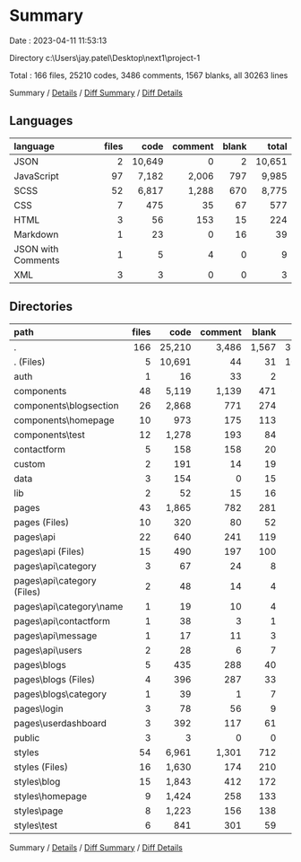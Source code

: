 # Summary

Date : 2023-04-11 11:53:13

Directory c:\\Users\\jay.patel\\Desktop\\next1\\project-1

Total : 166 files,  25210 codes, 3486 comments, 1567 blanks, all 30263 lines

Summary / [Details](details.md) / [Diff Summary](diff.md) / [Diff Details](diff-details.md)

## Languages
| language | files | code | comment | blank | total |
| :--- | ---: | ---: | ---: | ---: | ---: |
| JSON | 2 | 10,649 | 0 | 2 | 10,651 |
| JavaScript | 97 | 7,182 | 2,006 | 797 | 9,985 |
| SCSS | 52 | 6,817 | 1,288 | 670 | 8,775 |
| CSS | 7 | 475 | 35 | 67 | 577 |
| HTML | 3 | 56 | 153 | 15 | 224 |
| Markdown | 1 | 23 | 0 | 16 | 39 |
| JSON with Comments | 1 | 5 | 4 | 0 | 9 |
| XML | 3 | 3 | 0 | 0 | 3 |

## Directories
| path | files | code | comment | blank | total |
| :--- | ---: | ---: | ---: | ---: | ---: |
| . | 166 | 25,210 | 3,486 | 1,567 | 30,263 |
| . (Files) | 5 | 10,691 | 44 | 31 | 10,766 |
| auth | 1 | 16 | 33 | 2 | 51 |
| components | 48 | 5,119 | 1,139 | 471 | 6,729 |
| components\\blogsection | 26 | 2,868 | 771 | 274 | 3,913 |
| components\\homepage | 10 | 973 | 175 | 113 | 1,261 |
| components\\test | 12 | 1,278 | 193 | 84 | 1,555 |
| contactform | 5 | 158 | 158 | 20 | 336 |
| custom | 2 | 191 | 14 | 19 | 224 |
| data | 3 | 154 | 0 | 15 | 169 |
| lib | 2 | 52 | 15 | 16 | 83 |
| pages | 43 | 1,865 | 782 | 281 | 2,928 |
| pages (Files) | 10 | 320 | 80 | 52 | 452 |
| pages\\api | 22 | 640 | 241 | 119 | 1,000 |
| pages\\api (Files) | 15 | 490 | 197 | 100 | 787 |
| pages\\api\\category | 3 | 67 | 24 | 8 | 99 |
| pages\\api\\category (Files) | 2 | 48 | 14 | 4 | 66 |
| pages\\api\\category\\name | 1 | 19 | 10 | 4 | 33 |
| pages\\api\\contactform | 1 | 38 | 3 | 1 | 42 |
| pages\\api\\message | 1 | 17 | 11 | 3 | 31 |
| pages\\api\\users | 2 | 28 | 6 | 7 | 41 |
| pages\\blogs | 5 | 435 | 288 | 40 | 763 |
| pages\\blogs (Files) | 4 | 396 | 287 | 33 | 716 |
| pages\\blogs\\category | 1 | 39 | 1 | 7 | 47 |
| pages\\login | 3 | 78 | 56 | 9 | 143 |
| pages\\userdashboard | 3 | 392 | 117 | 61 | 570 |
| public | 3 | 3 | 0 | 0 | 3 |
| styles | 54 | 6,961 | 1,301 | 712 | 8,974 |
| styles (Files) | 16 | 1,630 | 174 | 210 | 2,014 |
| styles\\blog | 15 | 1,843 | 412 | 172 | 2,427 |
| styles\\homepage | 9 | 1,424 | 258 | 133 | 1,815 |
| styles\\page | 8 | 1,223 | 156 | 138 | 1,517 |
| styles\\test | 6 | 841 | 301 | 59 | 1,201 |

Summary / [Details](details.md) / [Diff Summary](diff.md) / [Diff Details](diff-details.md)